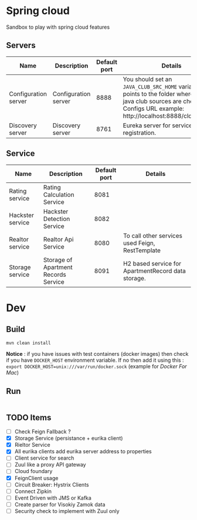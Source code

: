 # Spring cloud
Sandbox to play with spring cloud features

## Servers

| Name                 | Description               | Default port | Details                                            |
|----------------------|---------------------------|--------------|----------------------------------------------------|
| Configuration server | Configuration server | 8888 | You should set an `JAVA_CLUB_SRC_HOME` variable which points to the folder where your java club sources are checked out. <br/>Configs URL example: http://localhost:8888/cloud/master |
| Discovery server | Discovery server | 8761 | Eureka server for services registration. |


## Service
| Name                 | Description                 | Default port | Details                                          |
|----------------------|-----------------------------|--------------|--------------------------------------------------|
| Rating service | Rating Calculation Service | 8081 | |
| Hackster service| Hackster Detection Service | 8082| |
| Realtor service| Realtor Api Service | 8080| To call other services used Feign, RestTemplate |
| Storage service| Storage of Apartment Records Service | 8091| H2 based service for ApartmentRecord data storage. |


# Dev

## Build

```bash
mvn clean install
```

**Notice** : if you have issues with test containers (docker images) then check if you have `DOCKER_HOST` environment variable.
If no then add it using this : `export DOCKER_HOST=unix:///var/run/docker.sock` (example for *Docker For Mac*)

## Run

```bash

```

## TODO Items
- [ ] Check Feign Fallback ?
- [x] Storage Service (persistance + eurika client)
- [x] Rieltor Service
- [x] All eurika clients add eurika server address to properties
- [ ] Client service for search
- [ ] Zuul like a proxy API gateway
- [ ] Cloud foundary
- [x] FeignClient usage
- [ ] Circuit Breaker: Hystrix Clients
- [ ] Connect Zipkin
- [ ] Event Driven with JMS or Kafka
- [ ] Create parser for Visokiy Zamok data
- [ ] Security check to implement with Zuul only
